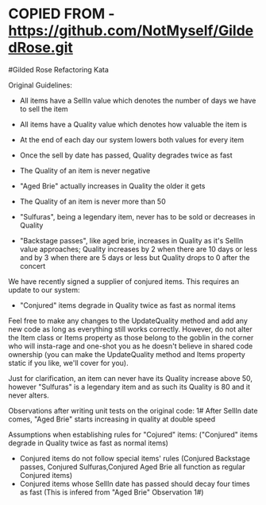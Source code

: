 # COPIED FROM - https://github.com/NotMyself/GildedRose.git
#Gilded Rose Refactoring Kata

Original Guidelines:

- All items have a SellIn value which denotes the number of days we have 
to sell the item
- All items have a Quality value which denotes how valuable the item is
- At the end of each day our system lowers both values for every item

- Once the sell by date has passed, Quality degrades twice as fast
- The Quality of an item is never negative
- "Aged Brie" actually increases in Quality the older it gets
- The Quality of an item is never more than 50
- "Sulfuras", being a legendary item, never has to be sold or decreases 
in Quality
- "Backstage passes", like aged brie, increases in Quality as it's SellIn 
value approaches; Quality increases by 2 when there are 10 days or less 
and by 3 when there are 5 days or less but Quality drops to 0 after the 
concert

We have recently signed a supplier of conjured items. This requires an 
update to our system:

- "Conjured" items degrade in Quality twice as fast as normal items

Feel free to make any changes to the UpdateQuality method and add any 
new code as long as everything still works correctly. However, do not 
alter the Item class or Items property as those belong to the goblin 
in the corner who will insta-rage and one-shot you as he doesn't 
believe in shared code ownership (you can make the UpdateQuality 
method and Items property static if you like, we'll cover for you).

Just for clarification, an item can never have its Quality increase 
above 50, however "Sulfuras" is a legendary item and as such its 
Quality is 80 and it never alters.


Observations after writing unit tests on the original code:
1# After SellIn date comes, "Aged Brie" starts increasing in quality at double speed

Assumptions when establishing rules for "Cojured" items:
("Conjured" items degrade in Quality twice as fast as normal items)
+ Conjured items do not follow special items' rules (Conjured Backstage passes, Conjured Sulfuras,Conjured Aged Brie all function as regular Conjured items)
+ Conjured items whose SellIn date has passed should decay four times as fast (This is infered from "Aged Brie" Observation 1#)

